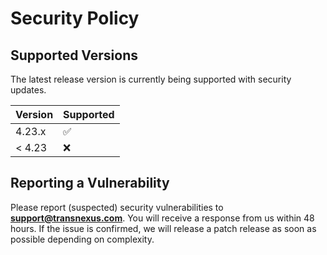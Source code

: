 # Security Policy

## Supported Versions

The latest release version is currently being supported with security updates.

| Version | Supported          |
| ------- | ------------------ |
| 4.23.x  | :white_check_mark: |
| < 4.23  | :x:                |

## Reporting a Vulnerability

Please report (suspected) security vulnerabilities to **[support@transnexus.com](mailto:support@transnexus.com)**.
You will receive a response from us within 48 hours. 
If the issue is confirmed, we will release a patch release as soon as possible depending on complexity.
